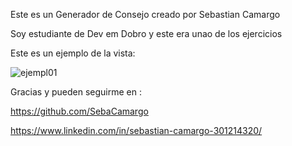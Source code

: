 Este es un Generador de Consejo creado por Sebastian Camargo

Soy estudiante de Dev em Dobro y este era unao de los ejercicios

Este es un ejemplo de la vista:

![ejempl01](https://github.com/user-attachments/assets/6f98d0bf-866b-4536-b5b8-86d26eb75032)


Gracias y pueden seguirme en :

https://github.com/SebaCamargo 

https://www.linkedin.com/in/sebastian-camargo-301214320/
